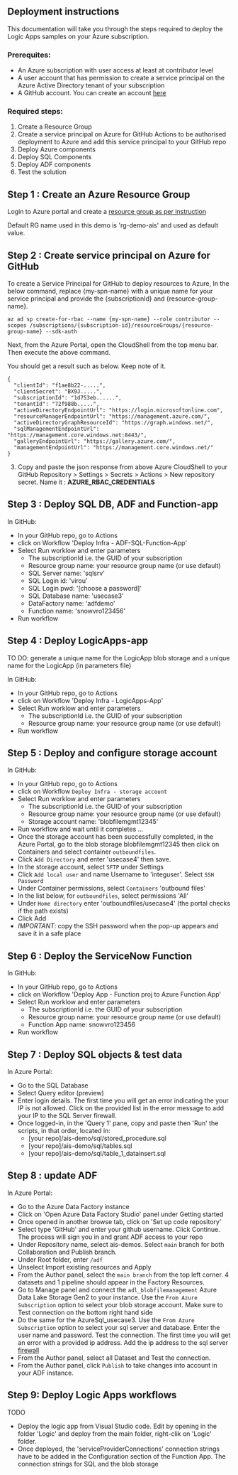 
## Deployment instructions
This documentation will take you through the steps required to deploy the Logic Apps samples on your Azure subscription.

### Prerequites:
- An Azure subscription with user access at least at contributor level
- A user account that has permission to create a service principal on the Azure Active Directory tenant of your subscription
- A GitHub account. You can create an account [here](https://github.com/join?source=login)

### Required steps:
1. Create a Resource Group
1. Create a service principal on Azure for GitHub Actions to be authorised deployment to Azure and add this service principal to your GitHub repo
1. Deploy Azure components
1. Deploy SQL Components
1. Deploy ADF components
1. Test the solution

## Step 1 : Create an Azure Resource Group

Login to Azure portal and create a [resource group as per instruction](https://docs.microsoft.com/en-us/azure/azure-resource-manager/management/manage-resource-groups-portal#create-resource-groups)

Default RG name used in this demo is 'rg-demo-ais' and used as default value.

## Step 2 : Create service principal on Azure for GitHub

To create a Service Principal for GitHub to deploy resources to Azure, In the below command, replace {my-spn-name} with a unique name for your service principal and provide the {subscriptionId} and {resource-group-name}.

```
az ad sp create-for-rbac --name {my-spn-name} --role contributor --scopes /subscriptions/{subscription-id}/resourceGroups/{resource-group-name} --sdk-auth
```

Next, from the Azure Portal, open the CloudShell from the top menu bar. Then execute the above command.

You should get a result such as below. Keep note of it.

```
{
  "clientId": "f1ae8b22-.....",
  "clientSecret": "BX9J.....",
  "subscriptionId": "1d753eb......",
  "tenantId": "72f988b.....",
  "activeDirectoryEndpointUrl": "https://login.microsoftonline.com",
  "resourceManagerEndpointUrl": "https://management.azure.com/",
  "activeDirectoryGraphResourceId": "https://graph.windows.net/",
  "sqlManagementEndpointUrl": "https://management.core.windows.net:8443/",
  "galleryEndpointUrl": "https://gallery.azure.com/",
  "managementEndpointUrl": "https://management.core.windows.net/"
}
```
3. Copy and paste the json response from above Azure CloudShell to your GitHub Repository > Settings > Secrets > Actions > New repository secret. Name it : **AZURE_RBAC_CREDENTIALS**

## Step 3 : Deploy SQL DB, ADF and Function-app

In GitHub:
- In your GitHub repo, go to Actions
- click on Workflow 'Deploy Infra - ADF-SQL-Function-App'
- Select Run worklow and enter parameters
   - The subscriptionId i.e. the GUID of your subscription
   - Resource group name:  your resource group name (or use default)
   - SQL Server name: 'sqlsrv'
   - SQL Login id: 'virou'
   - SQL Login pwd: '[choose a password]'
   - SQL Database name: 'usecase3'
   - DataFactory name: 'adfdemo'
   - Function name: 'snowvro123456'
- Run workflow

## Step 4 : Deploy LogicApps-app
TO DO: generate a unique name for the LogicApp blob storage and a unique name for the LogicApp (in parameters file)

In GitHub:
- In your GitHub repo, go to Actions
- click on Workflow 'Deploy Infra - LogicApps-App'
- Select Run worklow and enter parameters
   - The subscriptionId i.e. the GUID of your subscription
   - Resource group name:  your resource group name (or use default)
- Run workflow

## Step 5 : Deploy and configure storage account

In GitHub:
- In your GitHub repo, go to Actions
- click on Workflow `Deploy Infra - storage account`
- Select Run worklow and enter parameters
   - The subscriptionId i.e. the GUID of your subscription
   - Resource group name:  your resource group name (or use default)
   - Storage account name: 'blobfilemgmt12345'
- Run workflow and wait until it completes ...
- Once the storage account has been successfully completed, in the Azure Portal, go to the blob storage blobfilemgmt12345 then click on Containers and select container `outboundfiles`.
- Click `Add Directory` and enter 'usecase4' then save.
- In the storage account, select `SFTP` under Settings
- Click `Add local user` and name Username to 'integuser'. Select `SSH Password`
- Under Container permissions, select `Containers` 'outbound files'
- In the list below, for `outboundfiles`, select permissions 'All'
- Under `Home directory` enter 'outboundfiles/usecase4' (the portal checks if the path exists)
- Click Add
- *IMPORTANT*: copy the SSH password when the pop-up appears and save it in a safe place

## Step 6 : Deploy the ServiceNow Function

In GitHub:
- In your GitHub repo, go to Actions
- click on Workflow 'Deploy App - Function proj to Azure Function App'
- Select Run worklow and enter parameters
   - The subscriptionId i.e. the GUID of your subscription
   - Resource group name:  your resource group name (or use default)
   - Function App name: snowvro123456
- Run workflow

   
## Step 7 : Deploy SQL objects & test data

In Azure Portal:
- Go to the SQL Database
- Select Query editor (preview)
- Enter login details. The first time you will get an error indicating the your IP is not allowed. Click on the provided list in the error message to add your IP to the SQL Server firewall.
- Once logged-in, in the 'Query 1' pane, copy and paste then 'Run' the scripts, in that order, located in:
   -  [your repo]/ais-demo/sql/stored_procedure.sql
   -  [your repo]/ais-demo/sql/tables.sql
   -  [your repo]/ais-demo/sql/table_1_datainsert.sql

## Step 8 : update ADF

In Azure Portal:
- Go to the Azure Data Factory instance
- Click on 'Open Azure Data Factory Studio' panel under Getting started
- Once opened in another browse tab, click on 'Set up code repository'
- Select type 'GitHub' and enter your github username. Click Continue. The process will sign you in and grant ADF access to your repo
- Under Repository name, select ais-demos. Select `main` branch for both Collaboration and Publish branch.
- Under Root folder, enter `/adf`
- Unselect Import existing resources and Apply
- From the Author panel, select the `main branch` from the top left corner. 4 datasets and 1 pipeline should appear in the Factory Resources.
- Go to Manage panel and connect the `adl_blobfilemanagement` Azure Data Lake Storage Gen2 to your instance. Use the `From Azure Subscription` option to select your blob storage account. Make sure to Test connection on the bottom right hand side
- Do the same for the AzureSql_usecase3. Use the `From Azure Subscription` option to select your sql server and database. Enter the user name and password. Test the connection. The first time you will get an error with a provided ip address. Add the ip address to the sql server [firewall](https://docs.microsoft.com/en-us/azure/azure-sql/database/firewall-create-server-level-portal-quickstart)
- From the Author panel, select all Dataset and Test the connection.
- From the Author panel, click `Publish` to take changes into account in your ADF instance.

## Step 9: Deploy Logic Apps workflows
TODO
- Deploy the logic app from Visual Studio code. Edit by opening in the folder 'Logic' and deploy from the main folder, right-clik on 'Logic' folder.
- Once deployed, the 'serviceProviderConnections' connection strings have to be added in the Configuration section of the Function App. The connection strings for SQL and the blob storage
